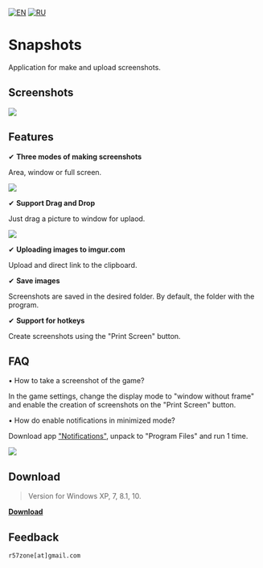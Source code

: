 [![EN](https://user-images.githubusercontent.com/9499881/33184537-7be87e86-d096-11e7-89bb-f3286f752bc6.png)](https://github.com/r57zone/Snapshots-for-Windows/blob/master/README.md) [![RU](https://user-images.githubusercontent.com/9499881/27683795-5b0fbac6-5cd8-11e7-929c-057833e01fb1.png)](https://github.com/r57zone/Snapshots-for-Windows/blob/master/README.RU.md)

# Snapshots
Application for make and upload screenshots.

## Screenshots
![](https://user-images.githubusercontent.com/9499881/65173386-b0889480-da5f-11e9-9ac7-d10c259fe713.png)

## Features
✔ **Three modes of making screenshots**

Area, window or full screen.

![](https://user-images.githubusercontent.com/9499881/65174854-bfbd1180-da62-11e9-94f0-35cb252e3661.png)

✔ **Support Drag and Drop**

Just drag a picture to window for uplaod.

![](https://user-images.githubusercontent.com/9499881/65173404-bb432980-da5f-11e9-8044-e68ada8ffab6.png)

✔ **Uploading images to imgur.com**

Upload and direct link to the clipboard.

✔ **Save images**

Screenshots are saved in the desired folder. By default, the folder with the program.

✔ **Support for hotkeys**

Create screenshots using the "Print Screen" button.

## FAQ
• How to take a screenshot of the game?

In the game settings, change the display mode to "window without frame" and enable the creation of screenshots on the "Print Screen" button.

• How do enable notifications in minimized mode?

Download app ["Notifications"](https://github.com/r57zone/notifications), unpack to "Program Files" and run 1 time.

![](https://user-images.githubusercontent.com/9499881/65176051-13c8f580-da65-11e9-8ea1-5c0e671d7e18.png)

## Download
>Version for Windows XP, 7, 8.1, 10.

**[Download](https://github.com/r57zone/Snapshots-for-Windows/releases)**

## Feedback
`r57zone[at]gmail.com`